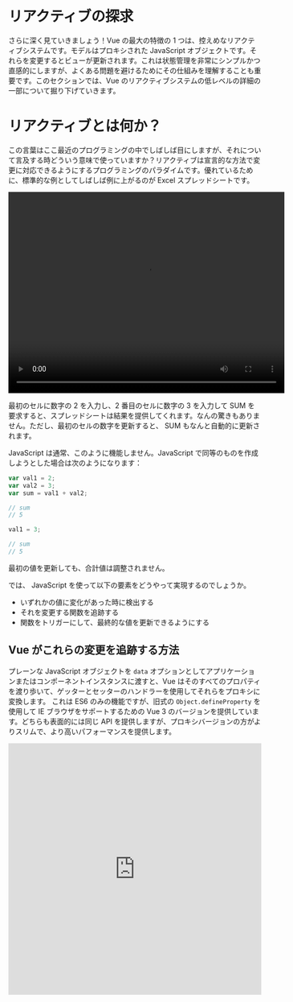 # リアクティブの探求

さらに深く見ていきましょう！Vue の最大の特徴の 1 つは、控えめなリアクティブシステムです。モデルはプロキシされた JavaScript オブジェクトです。それらを変更するとビューが更新されます。これは状態管理を非常にシンプルかつ直感的にしますが、よくある問題を避けるためにその仕組みを理解することも重要です。このセクションでは、Vue のリアクティブシステムの低レベルの詳細の一部について掘り下げていきます。

# リアクティブとは何か？

この言葉はここ最近のプログラミングの中でしばしば目にしますが、それについて言及する時どういう意味で使っていますか？リアクティブは宣言的な方法で変更に対応できるようにするプログラミングのパラダイムです。優れているために、標準的な例としてしばしば例に上がるのが Excel スプレッドシートです。

<video width="550" height="400" controls>
  <source src="/images/reactivity-spreadsheet.mp4" type="video/mp4">
  お使いのブラウザはビデオタグに対応していません。
</video>

最初のセルに数字の 2 を入力し、2 番目のセルに数字の 3 を入力して SUM を要求すると、スプレッドシートは結果を提供してくれます。なんの驚きもありません。ただし、最初のセルの数字を更新すると、 SUM もなんと自動的に更新されます。

JavaScript は通常、このように機能しません。JavaScript で同等のものを作成しようとした場合は次のようになります：

```js
var val1 = 2;
var val2 = 3;
var sum = val1 + val2;

// sum
// 5

val1 = 3;

// sum
// 5
```

最初の値を更新しても、合計値は調整されません。

では、 JavaScript を使って以下の要素をどうやって実現するのでしょうか。

- いずれかの値に変化があった時に検出する
- それを変更する関数を追跡する
- 関数をトリガーにして、最終的な値を更新できるようにする

## Vue がこれらの変更を追跡する方法

プレーンな JavaScript オブジェクトを `data` オプションとしてアプリケーションまたはコンポーネントインスタンスに渡すと、Vue はそのすべてのプロパティを渡り歩いて、ゲッターとセッターのハンドラーを使用してそれらをプロキシに変換します。 これは ES6 のみの機能ですが、旧式の `Object.defineProperty` を使用して IE ブラウザをサポートするための Vue 3 のバージョンを提供しています。どちらも表面的には同じ API を提供しますが、プロキシバージョンの方がよりスリムで、より高いパフォーマンスを提供します。

<div class="reactivecontent">
  <iframe height="500" style="width: 100%;" scrolling="no" title="Proxies and Vue's Reactivity Explained Visually" src="https://codepen.io/sdras/embed/zYYzjBg?height=500&theme-id=light&default-tab=result" frameborder="no" allowtransparency="true" allowfullscreen="true">
    See the Pen <a href='https://codepen.io/sdras/pen/zYYzjBg'>Proxies and Vue's Reactivity Explained Visually</a> by Sarah Drasner
    (<a href='https://codepen.io/sdras'>@sdras</a>) on <a href='https://codepen.io'>CodePen</a>.
  </iframe>
</div>
